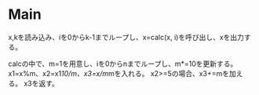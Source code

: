 # Main
x,kを読み込み、iを0からk-1までループし、x=calc(x, i)を呼び出し、xを出力する。

calcの中で、m=1を用意し、iを0からnまでループし、m*=10を更新する。
x1=x%m、x2=x1*10/m、x3=x/m*mを入れる。
x2>=5の場合、x3+=mを加える。
x3を返す。
